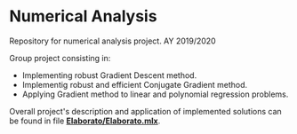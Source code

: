# Numerical Analysis
Repository for numerical analysis project.
AY 2019/2020

Group project consisting in:
* Implementing robust Gradient Descent method.
* Implementig robust and efficient Conjugate Gradient method.
* Applying Gradient method to linear and polynomial regression problems.

Overall project's description and application of implemented solutions can be found in file **[Elaborato/Elaborato.mlx](Elaborato/Elaborato.mlx)**.
